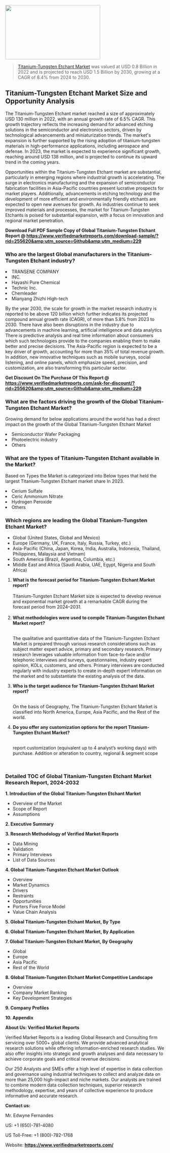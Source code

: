 <img src="https://ffe5etoiles.com/wp-content/uploads/2024/12/MST1-300x171.png" alt="" width="300" height="171" class="alignnone size-medium wp-image-20088" /><blockquote><p><p><a href="https://www.verifiedmarketreports.com/download-sample/?rid=255620&utm_source=Github&utm_medium=229" target="_blank">Titanium-Tungsten Etchant Market</a> was valued at USD 0.8 Billion in 2022 and is projected to reach USD 1.5 Billion by 2030, growing at a CAGR of 8.4% from 2024 to 2030.</p></blockquote><p><h2>Titanium-Tungsten Etchant Market Size and Opportunity Analysis</h2><p>The Titanium-Tungsten Etchant market reached a size of approximately USD 130 million in 2022, with an annual growth rate of 6.5% CAGR. This growth trajectory reflects the increasing demand for advanced etching solutions in the semiconductor and electronics sectors, driven by technological advancements and miniaturization trends. The market's expansion is further supported by the rising adoption of titanium-tungsten materials in high-performance applications, including aerospace and defense. In 2023, the market is expected to experience significant growth, reaching around USD 138 million, and is projected to continue its upward trend in the coming years.</p><p>Opportunities within the Titanium-Tungsten Etchant market are substantial, particularly in emerging regions where industrial growth is accelerating. The surge in electronics manufacturing and the expansion of semiconductor fabrication facilities in Asia-Pacific countries present lucrative prospects for market players. Additionally, advancements in etching technology and the development of more efficient and environmentally friendly etchants are expected to open new avenues for growth. As industries continue to seek improved materials and processes, the market for Titanium-Tungsten Etchants is poised for substantial expansion, with a focus on innovation and regional market penetration.</p></p><p class=""><strong>Download Full PDF Sample Copy of Global Titanium-Tungsten Etchant Report @ <a href="https://www.verifiedmarketreports.com/download-sample/?rid=255620&amp;utm_source=Github&amp;utm_medium=229" target="_blank">https://www.verifiedmarketreports.com/download-sample/?rid=255620&amp;utm_source=Github&amp;utm_medium=229</a></strong></p><h3 id="" class="">Who are the largest Global manufacturers in the Titanium-Tungsten Etchant industry?</h3><p><li>TRANSENE COMPANY</li><li> INC.</li><li> Hayashi Pure Chemical</li><li> Technic Inc.</li><li> Chemleader</li><li> Mianyang Zhizhi High-tech</li></p><div class=""><div class="" dir="" data-message-author-role="" data-message-id="" data-message-model-slug=""><div class=""><div class=""><div class=""><div class="" dir="" data-message-author-role="" data-message-id="" data-message-model-slug=""><div class=""><div class=""><p>By the year 2030, the scale for growth in the market research industry is reported to be above 120 billion which further indicates its projected compound annual growth rate (CAGR), of more than 5.8% from 2023 to 2030. There have also been disruptions in the industry due to advancements in machine learning, artificial intelligence and data analytics There is predictive analysis and real time information about consumers which such technologies provide to the companies enabling them to make better and precise decisions. The Asia-Pacific region is expected to be a key driver of growth, accounting for more than 35% of total revenue growth. In addition, new innovative techniques such as mobile surveys, social listening, and online panels, which emphasize speed, precision, and customization, are also transforming this particular sector.</p><p><strong>Get Discount On The Purchase Of This Report @&nbsp; <a href="https://www.verifiedmarketreports.com/ask-for-discount/?rid=255620&amp;utm_source=Github&amp;utm_medium=229" target="_blank">https://www.verifiedmarketreports.com/ask-for-discount/?rid=255620&amp;utm_source=Github&amp;utm_medium=229</a></strong></p></div></div></div></div></div></div></div></div><h3 id="" class="">What are the factors driving the growth of the Global Titanium-Tungsten Etchant Market?</h3><p id="" class="">Growing demand for below applications around the world has had a direct impact on the growth of the Global Titanium-Tungsten Etchant Market</p><p id="" class=""><li>Semiconductor Wafer Packaging</li><li> Photoelectric industry</li><li> Others</li></p><h3 id="" class="">What are the types of Titanium-Tungsten Etchant available in the Market?</h3><p id="" class="">Based on Types the Market is categorized into Below types that held the largest Titanium-Tungsten Etchant market share In 2023.</p><p id="" class=""><li>Cerium Sulfate</li><li> Ceric Ammonium Nitrate</li><li> Hydrogen Peroxide</li><li> Others</li></p><h3 id="" class="">Which regions are leading the Global Titanium-Tungsten Etchant Market?</h3><ul><li>Global (United States, Global and Mexico)</li><li>Europe (Germany, UK, France, Italy, Russia, Turkey, etc.)</li><li>Asia-Pacific (China, Japan, Korea, India, Australia, Indonesia, Thailand, Philippines, Malaysia and Vietnam)</li><li>South America (Brazil, Argentina, Columbia, etc.)</li><li>Middle East and Africa (Saudi Arabia, UAE, Egypt, Nigeria and South Africa)</li></ul><p><ol><li><strong>What is the forecast period for Titanium-Tungsten Etchant Market report?<br /></strong><br /><span data-sheets-root="1" data-sheets-value="{&quot;1&quot;:2,&quot;2&quot;:&quot;XXXX size is expected to develop revenue and exponential market growth at a remarkable CAGR during the forecast period from 2024&ndash;2030.&quot;}" data-sheets-userformat="{&quot;2&quot;:12674,&quot;4&quot;:{&quot;1&quot;:2,&quot;2&quot;:16776960},&quot;10&quot;:2,&quot;11&quot;:0,&quot;15&quot;:&quot;Arial&quot;,&quot;16&quot;:12}">Titanium-Tungsten Etchant Market size is expected to develop revenue and exponential market growth at a remarkable CAGR during the forecast period from 2024&ndash;2031.</span><br /><br /></li><li><strong>What methodologies were used to compile Titanium-Tungsten Etchant Market report?<br /><br /></strong><p>The qualitative and quantitative data of the&nbsp;Titanium-Tungsten Etchant Market is prepared through various research considerations such as subject matter expert advice, primary and secondary research. Primary research leverages valuable information from face-to-face and/or telephonic interviews and surveys, questionnaires, industry expert opinion, KOLs, customers, and others. Primary interviews are conducted regularly with industry experts to create in-depth expert information on the market and to substantiate the existing analysis of the data.&nbsp;</p></li><li><strong>Who is the target audience for Titanium-Tungsten Etchant Market report?<br /><br /></strong><p>On the basis of Geography, The&nbsp;Titanium-Tungsten Etchant Market is classified into North America, Europe, Asia Pacific, and the Rest of the world.</p></li><li><strong>Do you offer any customization options for the report Titanium-Tungsten Etchant Market?<br /><br /></strong><p>report customization (equivalent up to 4 analyst&rsquo;s working days) with purchase. Addition or alteration to country, regional &amp; segment scope</p><p>&nbsp;</p></li></ol></p><h3 id="" class="">Detailed TOC of Global Titanium-Tungsten Etchant Market Research Report, 2024-2032</h3><p id="" class=""><strong>1. Introduction of the Global Titanium-Tungsten Etchant Market</strong></p><ul><li>Overview of the Market</li><li>Scope of Report</li><li>Assumptions</li></ul><p id="" class=""><strong>2. Executive Summary</strong></p><p id="" class=""><strong>3. Research Methodology of&nbsp;Verified Market Reports</strong></p><ul><li>Data Mining</li><li>Validation</li><li>Primary Interviews</li><li>List of Data Sources</li></ul><p id="" class=""><strong>4. Global Titanium-Tungsten Etchant Market Outlook</strong></p><ul><li>Overview</li><li>Market Dynamics</li><li>Drivers</li><li>Restraints</li><li>Opportunities</li><li>Porters Five Force Model</li><li>Value Chain Analysis</li></ul><p id="" class=""><strong>5. Global Titanium-Tungsten Etchant Market, By&nbsp;Type</strong></p><p id="" class=""><strong>6. Global Titanium-Tungsten Etchant Market, By Application</strong></p><p id="" class=""><strong>7. Global Titanium-Tungsten Etchant Market, By Geography</strong></p><ul><li>Global</li><li>Europe</li><li>Asia Pacific</li><li>Rest of the World</li></ul><p id="" class=""><strong>8. Global Titanium-Tungsten Etchant Market Competitive Landscape</strong></p><ul><li>Overview</li><li>Company Market Ranking</li><li>Key Development Strategies</li></ul><p id="" class=""><strong>9. Company Profiles</strong></p><p id="" class=""><strong>10. Appendix</strong></p><p id="" class=""><strong>About Us: Verified Market Reports</strong></p><p id="" class="">Verified Market Reports is a leading Global Research and Consulting firm servicing over 5000+ global clients. We provide advanced analytical research solutions while offering information-enriched research studies. We also offer insights into strategic and growth analyses and data necessary to achieve corporate goals and critical revenue decisions.</p><p id="" class="">Our 250 Analysts and SMEs offer a high level of expertise in data collection and governance using industrial techniques to collect and analyze data on more than 25,000 high-impact and niche markets. Our analysts are trained to combine modern data collection techniques, superior research methodology, expertise, and years of collective experience to produce informative and accurate research.</p><p id="" class=""><strong>Contact us:</strong></p><p id="" class="">Mr. Edwyne Fernandes</p><p id="" class="">US: +1 (650)-781-4080</p><p id="" class="">US Toll-Free: +1 (800)-782-1768</p><p id="" class="">Website: <a target="" data-test-app-aware-link=""><strong>https://www.verifiedmarketreports.com/</strong></a></p>
